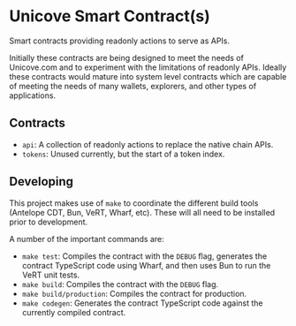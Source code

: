 # Unicove Smart Contract(s)

Smart contracts providing readonly actions to serve as APIs.

Initially these contracts are being designed to meet the needs of Unicove.com and to experiment with the limitations of readonly APIs. Ideally these contracts would mature into system level contracts which are capable of meeting the needs of many wallets, explorers, and other types of applications.

## Contracts

- `api`: A collection of readonly actions to replace the native chain APIs.
- `tokens`: Unused currently, but the start of a token index.

## Developing

This project makes use of `make` to coordinate the different build tools (Antelope CDT, Bun, VeRT, Wharf, etc). These will all need to be installed prior to development.

A number of the important commands are:

- `make test`: Compiles the contract with the `DEBUG` flag, generates the contract TypeScript code using Wharf, and then uses Bun to run the VeRT unit tests.
- `make build`: Compiles the contract with the `DEBUG` flag.
- `make build/production`: Compiles the contract for production.
- `make codegen`: Generates the contract TypeScript code against the currently compiled contract.
